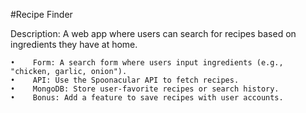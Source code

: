 #Recipe Finder

Description: A web app where users can search for recipes based on ingredients they have at home.

    •    Form: A search form where users input ingredients (e.g., "chicken, garlic, onion").
    •    API: Use the Spoonacular API to fetch recipes.
    •    MongoDB: Store user-favorite recipes or search history.
    •    Bonus: Add a feature to save recipes with user accounts.


